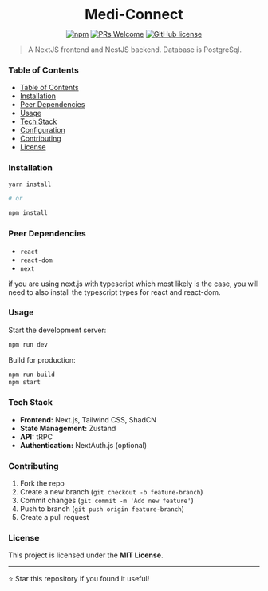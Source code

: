 <div align="center">
  <h1 style="margin: 0;">Medi-Connect</h1>
  <p></p>
  <a href="https://www.npmjs.com/package/nest-next"><img src="https://img.shields.io/npm/v/nest-next?style=flat-square" alt="npm"></a> <a href="http://makeapullrequest.com"><img src="https://img.shields.io/badge/PRs-welcome-brightgreen.svg?style=flat-square" alt="PRs Welcome"></a> <a href="https://github.com/kyle-mccarthy/nest-next/blob/master/LICENSE"><img src="https://img.shields.io/badge/license-MIT-blue.svg?style=flat-square" alt="GitHub license"></a></p>

</div>

> A NextJS frontend and NestJS backend. Database is PostgreSql.

<!-- vim-markdown-toc GFM -->

### Table of Contents

- [Table of Contents](#table-of-contents)
- [Installation](#installation)
- [Peer Dependencies](#peer-dependencies)
- [Usage](#usage)
- [Tech Stack](#tech-stack)
- [Configuration](#configuration)
- [Contributing](#contributing)
- [License](#license)

<!-- vim-markdown-toc -->

### Installation

```bash
yarn install

# or

npm install
```

### Peer Dependencies

- `react`
- `react-dom`
- `next`

if you are using next.js with typescript which most likely is the case, you will need to also install the typescript types for react and react-dom.

### Usage

Start the development server:

```sh
npm run dev
```

Build for production:

```sh
npm run build
npm start
```

### Tech Stack
- **Frontend:** Next.js, Tailwind CSS, ShadCN
- **State Management:** Zustand
- **API:** tRPC
- **Authentication:** NextAuth.js (optional)

### Contributing

1. Fork the repo
2. Create a new branch (`git checkout -b feature-branch`)
3. Commit changes (`git commit -m 'Add new feature'`)
4. Push to branch (`git push origin feature-branch`)
5. Create a pull request

### License

This project is licensed under the **MIT License**.

---

⭐ Star this repository if you found it useful!